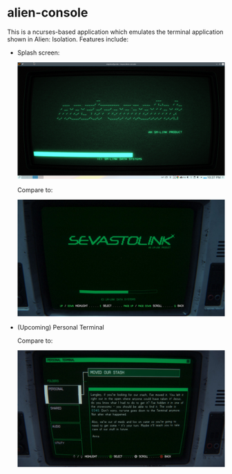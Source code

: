alien-console
==============

This is a ncurses-based application which emulates the terminal application
shown in Alien: Isolation. Features include:

- Splash screen:

  ![our](img/our-splash.png)

  Compare to:

  ![real](img/real-splash.jpg)

- (Upcoming) Personal Terminal

  Compare to:

  ![real](img/real-main.jpg)
